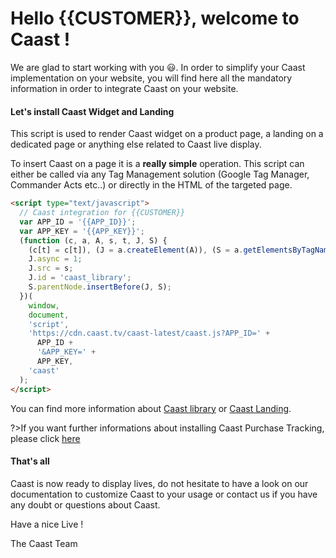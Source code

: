 # Hello {{CUSTOMER}}, welcome to Caast ! <!-- {docsify-ignore-all} -->

We are glad to start working with you 😃. In order to simplify your Caast implementation on your website, you will find here all the mandatory information in order to integrate Caast on your website.

#### Let's install Caast Widget and Landing

This script is used to render Caast widget on a product page, a landing on a dedicated page or anything else related to Caast live display.

To insert Caast on a page it is a **really simple** operation. This script can either be called via any Tag Management solution (Google Tag Manager, Commander Acts etc..) or directly in the HTML of the targeted page.

```html
<script type="text/javascript">
  // Caast integration for {{CUSTOMER}}
  var APP_ID = '{{APP_ID}}';
  var APP_KEY = '{{APP_KEY}}';
  (function (c, a, A, s, t, J, S) {
    (c[t] = c[t]), (J = a.createElement(A)), (S = a.getElementsByTagName(A)[0]);
    J.async = 1;
    J.src = s;
    J.id = 'caast_library';
    S.parentNode.insertBefore(J, S);
  })(
    window,
    document,
    'script',
    'https://cdn.caast.tv/caast-latest/caast.js?APP_ID=' +
      APP_ID +
      '&APP_KEY=' +
      APP_KEY,
    'caast'
  );
</script>
```

You can find more information about [Caast library](library/README.md) or [Caast Landing](library/landing.md).

?>If you want further informations about installing Caast Purchase Tracking, please click [here](onboarding/tracking.md?CUSTOMER={{CUSTOMER}}&APP_ID={{APP_ID}}&APP_KEY={{APP_KEY}})

#### That's all

Caast is now ready to display lives, do not hesitate to have a look on our documentation to customize Caast to your usage or contact us if you have any doubt or questions about Caast.

Have a nice Live !

The Caast Team
